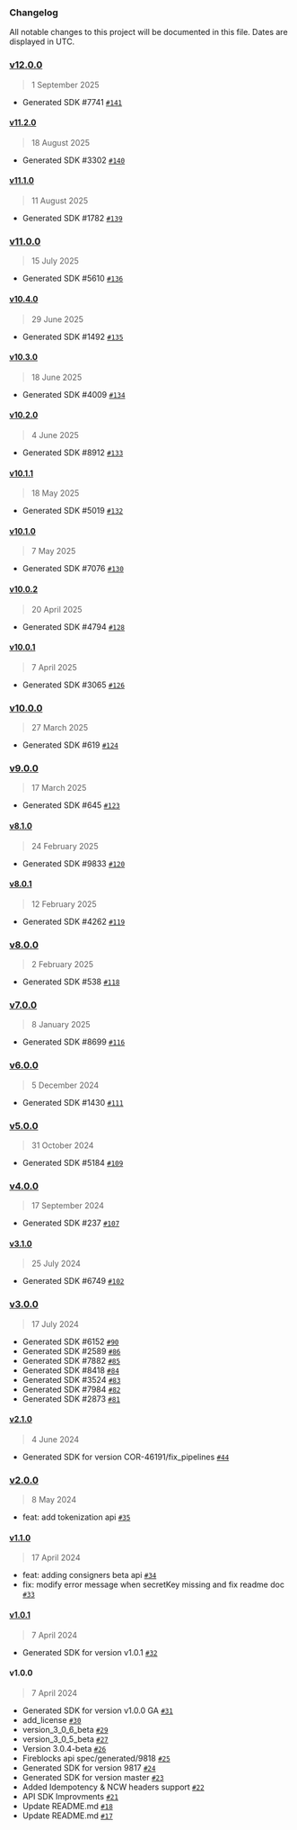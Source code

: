 ### Changelog

All notable changes to this project will be documented in this file. Dates are displayed in UTC.

### [v12.0.0](https://github.com/fireblocks/ts-sdk/compare/v11.2.0...v12.0.0)

> 1 September 2025

- Generated SDK #7741 [`#141`](https://github.com/fireblocks/ts-sdk/pull/141)

#### [v11.2.0](https://github.com/fireblocks/ts-sdk/compare/v11.1.0...v11.2.0)

> 18 August 2025

- Generated SDK #3302 [`#140`](https://github.com/fireblocks/ts-sdk/pull/140)

#### [v11.1.0](https://github.com/fireblocks/ts-sdk/compare/v11.0.0...v11.1.0)

> 11 August 2025

- Generated SDK #1782 [`#139`](https://github.com/fireblocks/ts-sdk/pull/139)

### [v11.0.0](https://github.com/fireblocks/ts-sdk/compare/v10.4.0...v11.0.0)

> 15 July 2025

- Generated SDK #5610 [`#136`](https://github.com/fireblocks/ts-sdk/pull/136)

#### [v10.4.0](https://github.com/fireblocks/ts-sdk/compare/v10.3.0...v10.4.0)

> 29 June 2025

- Generated SDK #1492 [`#135`](https://github.com/fireblocks/ts-sdk/pull/135)

#### [v10.3.0](https://github.com/fireblocks/ts-sdk/compare/v10.2.0...v10.3.0)

> 18 June 2025

- Generated SDK #4009 [`#134`](https://github.com/fireblocks/ts-sdk/pull/134)

#### [v10.2.0](https://github.com/fireblocks/ts-sdk/compare/v10.1.1...v10.2.0)

> 4 June 2025

- Generated SDK #8912 [`#133`](https://github.com/fireblocks/ts-sdk/pull/133)

#### [v10.1.1](https://github.com/fireblocks/ts-sdk/compare/v10.1.0...v10.1.1)

> 18 May 2025

- Generated SDK #5019 [`#132`](https://github.com/fireblocks/ts-sdk/pull/132)

#### [v10.1.0](https://github.com/fireblocks/ts-sdk/compare/v10.0.2...v10.1.0)

> 7 May 2025

- Generated SDK #7076 [`#130`](https://github.com/fireblocks/ts-sdk/pull/130)

#### [v10.0.2](https://github.com/fireblocks/ts-sdk/compare/v10.0.1...v10.0.2)

> 20 April 2025

- Generated SDK #4794 [`#128`](https://github.com/fireblocks/ts-sdk/pull/128)

#### [v10.0.1](https://github.com/fireblocks/ts-sdk/compare/v10.0.0...v10.0.1)

> 7 April 2025

- Generated SDK #3065 [`#126`](https://github.com/fireblocks/ts-sdk/pull/126)

### [v10.0.0](https://github.com/fireblocks/ts-sdk/compare/v9.0.0...v10.0.0)

> 27 March 2025

- Generated SDK #619 [`#124`](https://github.com/fireblocks/ts-sdk/pull/124)

### [v9.0.0](https://github.com/fireblocks/ts-sdk/compare/v8.1.0...v9.0.0)

> 17 March 2025

- Generated SDK #645 [`#123`](https://github.com/fireblocks/ts-sdk/pull/123)

#### [v8.1.0](https://github.com/fireblocks/ts-sdk/compare/v8.0.1...v8.1.0)

> 24 February 2025

- Generated SDK #9833 [`#120`](https://github.com/fireblocks/ts-sdk/pull/120)

#### [v8.0.1](https://github.com/fireblocks/ts-sdk/compare/v8.0.0...v8.0.1)

> 12 February 2025

- Generated SDK #4262 [`#119`](https://github.com/fireblocks/ts-sdk/pull/119)

### [v8.0.0](https://github.com/fireblocks/ts-sdk/compare/v7.0.0...v8.0.0)

> 2 February 2025

- Generated SDK #538 [`#118`](https://github.com/fireblocks/ts-sdk/pull/118)

### [v7.0.0](https://github.com/fireblocks/ts-sdk/compare/v6.0.0...v7.0.0)

> 8 January 2025

- Generated SDK #8699 [`#116`](https://github.com/fireblocks/ts-sdk/pull/116)

### [v6.0.0](https://github.com/fireblocks/ts-sdk/compare/v5.0.0...v6.0.0)

> 5 December 2024

- Generated SDK #1430 [`#111`](https://github.com/fireblocks/ts-sdk/pull/111)

### [v5.0.0](https://github.com/fireblocks/ts-sdk/compare/v4.0.0...v5.0.0)

> 31 October 2024

- Generated SDK #5184 [`#109`](https://github.com/fireblocks/ts-sdk/pull/109)

### [v4.0.0](https://github.com/fireblocks/ts-sdk/compare/v3.1.0...v4.0.0)

> 17 September 2024

- Generated SDK #237 [`#107`](https://github.com/fireblocks/ts-sdk/pull/107)

#### [v3.1.0](https://github.com/fireblocks/ts-sdk/compare/v3.0.0...v3.1.0)

> 25 July 2024

- Generated SDK #6749 [`#102`](https://github.com/fireblocks/ts-sdk/pull/102)

### [v3.0.0](https://github.com/fireblocks/ts-sdk/compare/v2.1.0...v3.0.0)

> 17 July 2024

- Generated SDK #6152 [`#90`](https://github.com/fireblocks/ts-sdk/pull/90)
- Generated SDK #2589 [`#86`](https://github.com/fireblocks/ts-sdk/pull/86)
- Generated SDK #7882 [`#85`](https://github.com/fireblocks/ts-sdk/pull/85)
- Generated SDK #8418 [`#84`](https://github.com/fireblocks/ts-sdk/pull/84)
- Generated SDK #3524 [`#83`](https://github.com/fireblocks/ts-sdk/pull/83)
- Generated SDK #7984 [`#82`](https://github.com/fireblocks/ts-sdk/pull/82)
- Generated SDK #2873 [`#81`](https://github.com/fireblocks/ts-sdk/pull/81)

#### [v2.1.0](https://github.com/fireblocks/ts-sdk/compare/v2.0.0...v2.1.0)

> 4 June 2024

- Generated SDK for version COR-46191/fix_pipelines [`#44`](https://github.com/fireblocks/ts-sdk/pull/44)

### [v2.0.0](https://github.com/fireblocks/ts-sdk/compare/v1.1.0...v2.0.0)

> 8 May 2024

- feat: add tokenization api [`#35`](https://github.com/fireblocks/ts-sdk/pull/35)

#### [v1.1.0](https://github.com/fireblocks/ts-sdk/compare/v1.0.1...v1.1.0)

> 17 April 2024

- feat: adding consigners beta api [`#34`](https://github.com/fireblocks/ts-sdk/pull/34)
- fix: modify error message when secretKey missing and fix readme doc [`#33`](https://github.com/fireblocks/ts-sdk/pull/33)

#### [v1.0.1](https://github.com/fireblocks/ts-sdk/compare/v1.0.0...v1.0.1)

> 7 April 2024

- Generated SDK for version v1.0.1 [`#32`](https://github.com/fireblocks/ts-sdk/pull/32)

#### v1.0.0

> 7 April 2024

- Generated SDK for version v1.0.0 GA [`#31`](https://github.com/fireblocks/ts-sdk/pull/31)
- add_license [`#30`](https://github.com/fireblocks/ts-sdk/pull/30)
- version_3_0_6_beta [`#29`](https://github.com/fireblocks/ts-sdk/pull/29)
- version_3_0_5_beta [`#27`](https://github.com/fireblocks/ts-sdk/pull/27)
- Version 3.0.4-beta [`#26`](https://github.com/fireblocks/ts-sdk/pull/26)
- Fireblocks api spec/generated/9818 [`#25`](https://github.com/fireblocks/ts-sdk/pull/25)
- Generated SDK for version 9817 [`#24`](https://github.com/fireblocks/ts-sdk/pull/24)
- Generated SDK for version master [`#23`](https://github.com/fireblocks/ts-sdk/pull/23)
- Added Idempotency & NCW headers support [`#22`](https://github.com/fireblocks/ts-sdk/pull/22)
- API SDK Improvments [`#21`](https://github.com/fireblocks/ts-sdk/pull/21)
- Update README.md [`#18`](https://github.com/fireblocks/ts-sdk/pull/18)
- Update README.md [`#17`](https://github.com/fireblocks/ts-sdk/pull/17)
